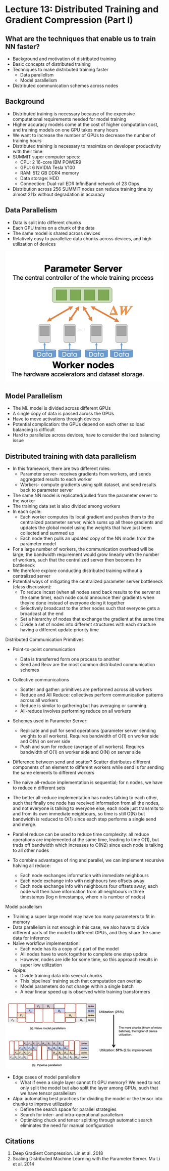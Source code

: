 #  Lecture 13: Distributed Training and Gradient Compression (Part I)

## What are the techniques that enable us to train NN faster?
- Background and motivation of distributed training
- Basic concepts of distributed training
- Techniques to make distributed training faster
    - Data parallelism
    - Model parallelism
- Distributed communication schemes across nodes

## Background
-	Distributed training is necessary because of the expensive computational requirements needed for model training
-	Higher accuracy models come at the cost of higher computation cost, and training models on one GPU takes many hours
-	We want to increase the number of GPUs to decrease the number of training hours
-	Distributed training is necessary to maximize on developer productivity with their time
-	SUMMIT super computer specs: 
    -	CPU: 2 16-core IBM POWER9
    -	GPU: 6 NVIDIA Tesla V100
    -	RAM: 512 GB DDR4 memory
    -	Data storage: HDD
    -	Connection: Dual-rail EDR InfiniBand network of 23 Gbps
-	Distribution across 256 SUMMIT nodes can reduce training time by almost 211x without degradation in accuracy

## Data Parallelism
-	Data is split into different chunks
-	Each GPU trains on a chunk of the data
-	The same model is shared across devices
-	Relatively easy to parallelize data chunks across devices, and high utilization of devices

![Illustration of data parallelism](figures/lecture-13/wmuriga/data_parallelism.png)

## Model Parallelism
-	The ML model is divided across different GPUs
-	A single copy of data is passed across the GPUs
-	Have to move activations through devices
-	Potential complication: the GPUs depend on each other so load balancing is difficult
-	Hard to parallelize across devices, have to consider the load balancing issue

## Distributed training with data parallelism
-	In this framework, there are two different roles:
    - Parameter server- receives gradients from workers, and sends aggregated results to each worker
    - Workers- compute gradients using split dataset, and send results back to parameter server
-	The same NN model is replicated/pulled from the parameter server to the worker
-	The training data set is also divided among workers
-	In each cycle: 
    - Each worker computes its local gradient and pushes them to the centralized parameter server, which sums up all these gradients and updates the global model using the weights that have just been collected and summed up
    - Each node then pulls an updated copy of the NN model from the parameter model
-	For a large number of workers, the communication overhead will be large; the bandwidth requirement would grow linearly with the number of workers, such that the centralized server then becomes he bottleneck
-	We therefore explore conducting distributed training without a centralized server
-	Potential ways of mitigating the centralized parameter server bottleneck (class discussion):
    -	To reduce incast (when all nodes send back results to the server at the same time), each node could announce their gradients when they’re done instead of everyone doing it together
    -	Selectively broadcast to the other nodes such that everyone gets a broadcast at the end
    -	Set a hierarchy of nodes that exchange the gradient at the same time 
    -	Divide a set of nodes into different structures with each structure having a different update priority time

Distributed Communication Primitives
-	Point-to-point communication
    -	Data is transferred form one process to another
    -	Send and Recv are the most common distributed communication schemes
-	Collective communications 
    -	Scatter and gather: primitives are performed across all workers 
    -	Reduce and All Reduce: collectives perform communication patterns across all workers
    -	Reduce is similar to gathering but has averaging or summing
    -	All-reduce involves performing reduce on all workers
-	Schemes used in Parameter Server:
    -	Replicate and pull for send operations (parameter server sending weights to all workers). Requires bandwidth of O(1) on worker side and O(N) on server side
    -	Push and sum for reduce (average of all workers). Requires bandwidth of O(1) on worker side and O(N) on server side

-	Difference between send and scatter? Scatter distributes different components of an element to different workers while send is for sending the same elements to different workers 
-	The naïve all-reduce implementation is sequential; for n nodes, we have to reduce n different sets
-	The better all-reduce implementation has nodes talking to each other, such that finally one node has received information from all the nodes, and not everyone is talking to everyone else, each node just transmits to and from its own immediate neighbours, so time is still O(N) but bandwidth is reduced to O(1) since each step performs a single send and merge. 
-	Parallel reduce can be used to reduce time complexity: all reduce operations are implemented at the same time, leading to time O(1), but trads off bandwidth which increases to O(N2) since each node is talking to all other nodes
-	To combine advantages of ring and parallel, we can implement recursive halving all reduce:
    -	Each node exchanges information with immediate neighbours
    -	Each node exchange info with neighbours two offsets away
    -	Each node exchange info with neighbours four offsets away; each node will then have information from all neighbours in three timestamps (log n timestamps, where n is number of nodes)

Model parallelism
-	Training a super large model may have too many parameters to fit in memory 
-	Data parallelism is not enough in this case, we also have to divide different parts of the model to different GPUs, and they share the same data for inference 
-	Naïve workflow implementation:
    -	Each node has its a copy of a part of the model 
    -	All nodes have to work together to complete one step update
    -	However, nodes are idle for some time, so this approach results in super low utilization
-	Gpipe:
    -	Divide training data into several chunks 
    -	This ‘pipelines’ training such that computation can overlap
    -	Model parameters do not change within a single batch 
    -  	A near linear speed up is observed while training transformers

![Illustration of pipelined model parallelism](figures/lecture-13/wmuriga/pipelining_model_utilization.png)

-	Edge cases of model parallelism
    - What if even a single layer cannot fit GPU memory? We need to not only split the model but also split the layer among GPUs, such that we have tensor parallelism 
-	Alpa: automating best practices for dividing the model or the tensor into chunks to improve utilization
    - Define the search space for parallel strategies
    - Search for inter- and intra-operational parallelism
    - Optimizing chuck and tensor splitting through automatic search eliminates the need for manual configuration

## Citations 
1. Deep Gradient Compression. Lin et al. 2018
2. Scaling Distributed Machine Learning with the Parameter Server. Mu Li et al. 2014


